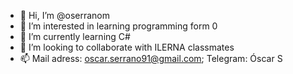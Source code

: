 - 👋 Hi, I’m @oserranom
- 👀 I’m interested in learning programming form 0
- 🌱 I’m currently learning C#
- 💞️ I’m looking to collaborate with ILERNA classmates
- 📫 Mail adress: oscar.serrano91@gmail.com; Telegram: Óscar S

<!---
oserranom/oserranom is a ✨ special ✨ repository because its `README.md` (this file) appears on your GitHub profile.
You can click the Preview link to take a look at your changes.
--->
